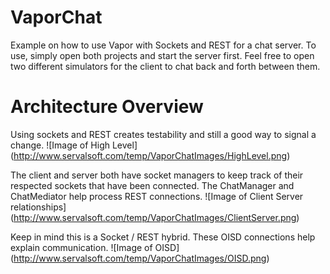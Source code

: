 # VaporChat
Example on how to use Vapor with Sockets and REST for a chat server. To use, simply open both projects and start the server first. Feel free to open two different simulators for the client to chat back and forth between them.

# Architecture Overview
Using sockets and REST creates testability and still a good way to signal a change.
![Image of High Level]
(http://www.servalsoft.com/temp/VaporChatImages/HighLevel.png)

The client and server both have socket managers to keep track of their respected sockets that have been connected. The ChatManager and ChatMediator help process REST connections.
![Image of Client Server relationships]
(http://www.servalsoft.com/temp/VaporChatImages/ClientServer.png)

Keep in mind this is a Socket / REST hybrid. These OISD connections help explain communication.
![Image of OISD]
(http://www.servalsoft.com/temp/VaporChatImages/OISD.png)
